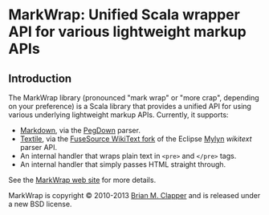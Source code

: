 MarkWrap: Unified Scala wrapper API for various lightweight markup APIs
=======================================================================

## Introduction

The MarkWrap library (pronounced "mark wrap" or "more crap", depending on
your preference) is a Scala library that provides a unified API for using
various underlying lightweight markup APIs. Currently, it supports:

* [Markdown][], via the [PegDown][] parser.
* [Textile][], via the [FuseSource WikiText fork][] of the Eclipse
  [Mylyn][] *wikitext* parser API.
* An internal handler that wraps plain text in `<pre>` and `</pre>` tags.
* An internal handler that simply passes HTML straight through.

See the [MarkWrap web site][] for more details.

[PegDown]: http://pegdown.org
[Markdown]: http://daringfireball.net/projects/markdown/
[Textile]: http://textile.thresholdstate.com/
[Mylyn]: http://www.eclipse.org/mylyn/
[FuseSource WikiText fork]: https://github.com/fusesource/wikitext
[MarkWrap web site]: http://software.clapper.org/markwrap/

MarkWrap is copyright &copy; 2010-2013 [Brian M. Clapper][] and is released
under a new BSD license.

[Brian M. Clapper]: mailto:bmc@clapper.org
